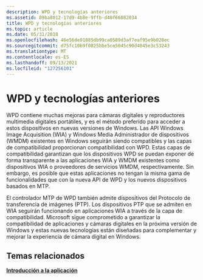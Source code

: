 ```yaml
---
description: WPD y tecnologías anteriores
ms.assetid: 89ba8012-17d9-4b8e-9ffb-d40f66082034
title: WPD y tecnologías anteriores
ms.topic: article
ms.date: 05/31/2018
ms.openlocfilehash: 46e56de91885db99ca0589d3af7eaf95e9b028ec
ms.sourcegitcommit: d75fc10b9f0825bbe5ce5045c90d4045e3c53243
ms.translationtype: MT
ms.contentlocale: es-ES
ms.lasthandoff: 09/13/2021
ms.locfileid: "127256101"
---
```

# <a name="wpd-and-earlier-technologies"></a>WPD y tecnologías anteriores

WPD contiene muchas mejoras para cámaras digitales y reproductores multimedia digitales portátiles, y es el método preferido para acceder a estos dispositivos en nuevas versiones de Windows. Las API Windows Image Acquisition (WIA) y Windows Media Administrador de dispositivos (WMDM) existentes en Windows seguirán siendo compatibles y las capas de compatibilidad proporcionan compatibilidad con WPD. Estas capas de compatibilidad garantizan que los dispositivos WPD se puedan exponer de forma transparente a las aplicaciones WIA y WMDM existentes como dispositivos WIA o proveedores de servicios WMDM, respectivamente. Sin embargo, es posible que estas aplicaciones no tengan la misma gama de funcionalidades que con la nueva API de WPD y los nuevos dispositivos basados en MTP.

El controlador MTP de WPD también admite dispositivos del Protocolo de transferencia de imágenes (PTP). Los dispositivos PTP que se admiten en WIA seguirán funcionando en aplicaciones WIA a través de la capa de compatibilidad. Microsoft sigue comprometido a garantizar la compatibilidad de aplicaciones y cámaras digitales en la próxima versión de Windows y estas nuevas tecnologías están diseñadas para complementar y mejorar la experiencia de cámara digital en Windows.

## <a name="related-topics"></a>Temas relacionados

<dl> <dt>

[**Introducción a la aplicación**](application-overview.md)
</dt> </dl>

 

 




